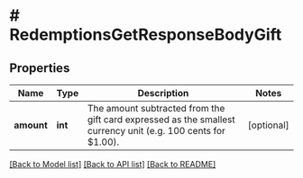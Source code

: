 # # RedemptionsGetResponseBodyGift

## Properties

Name | Type | Description | Notes
------------ | ------------- | ------------- | -------------
**amount** | **int** | The amount subtracted from the gift card expressed as the smallest currency unit (e.g. 100 cents for $1.00). | [optional]

[[Back to Model list]](../../README.md#models) [[Back to API list]](../../README.md#endpoints) [[Back to README]](../../README.md)

